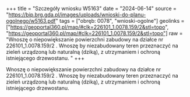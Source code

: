 +++
title = "Szczegóły wniosku W5163"
date = "2024-06-14"
source = "https://bip.brg.gda.pl/images/uploads/wnioski-do-planu-ogolnego/w5163.pdf"
tags = ["obręb: 0078", "wnioski-ogolne"]
geolinks = ["https://geoportal360.pl/map/#clk=226101_1.0078.159/2&stl=topo", "https://geoportal360.pl/map/#clk=226101_1.0078.159/2&stl=topo"]
raw = "Wnoszę o niepowiększanie powierzchni zabudowy na działce nr 226101_1.0078.159/2 . Wnoszę by niezabudowany teren przeznaczyć na zieleń urządzoną lub naturalną (dziką), z utrzymaniem i ochroną istniejącego drzewostanu. "
+++

Wnoszę o niepowiększanie powierzchni zabudowy na działce nr
226101_1.0078.159/2 . Wnoszę by niezabudowany teren przeznaczyć na zieleń urządzoną lub
naturalną (dziką), z utrzymaniem i ochroną istniejącego drzewostanu.



